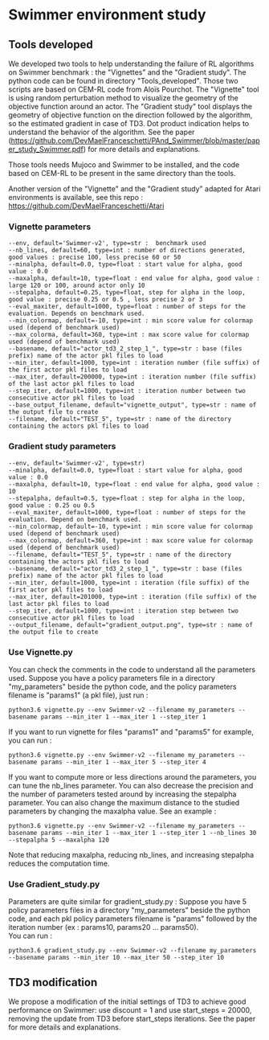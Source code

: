 # Swimmer environment study

## Tools developed

We developed two tools to help understanding the failure of RL algorithms on Swimmer benchmark : the "Vignettes" and the "Gradient study".
The python code can be found in directory "Tools_developed".
Those two scripts are based on CEM-RL code from Aloïs Pourchot.
The "Vignette" tool is using random perturbation method to visualize the geometry of the objective function around an actor.
The "Gradient study" tool displays the geometry of objective function on the direction followed by the algorithm, so the estimated gradient in case of TD3. 
Dot product indication helps to understand the behavior of the algorithm. See the paper (https://github.com/DevMaelFranceschetti/PAnd_Swimmer/blob/master/paper_study_Swimmer.pdf) for more details and explanations.  
  
Those tools needs Mujoco and Swimmer to be installed, and the code based on CEM-RL to be present in the same directory than the tools.  
  
Another version of the "Vignette" and the "Gradient study" adapted for Atari environments is available, see this repo : https://github.com/DevMaelFranceschetti/Atari

### Vignette parameters

	--env, default='Swimmer-v2', type=str :  benchmark used
	--nb_lines, default=60, type=int : number of directions generated, good values : precise 100, less precise 60 or 50
	--minalpha, default=0.0, type=float : start value for alpha, good value : 0.0
	--maxalpha, default=10, type=float : end value for alpha, good value : large 120 or 100, around actor only 10
	--stepalpha, default=0.25, type=float, step for alpha in the loop, good value : precise 0.25 or 0.5 , less precise 2 or 3
	--eval_maxiter, default=1000, type=float : number of steps for the evaluation. Depends on benchmark used.
	--min_colormap, default=-10, type=int : min score value for colormap used (depend of benchmark used)
	--max_colorma, default=360, type=int : max score value for colormap used (depend of benchmark used)
	--basename, default="actor_td3_2_step_1_", type=str : base (files prefix) name of the actor pkl files to load
	--min_iter, default=1000, type=int : iteration number (file suffix) of the first actor pkl files to load
	--max_iter, default=200000, type=int : iteration number (file suffix) of the last actor pkl files to load
	--step_iter, default=1000, type=int : iteration number between two consecutive actor pkl files to load
	--base_output_filename, default="vignette_output", type=str : name of the output file to create
	--filename, default="TEST_5", type=str : name of the directory containing the actors pkl files to load
  
### Gradient study parameters

	--env, default='Swimmer-v2', type=str)
	--minalpha, default=0.0, type=float : start value for alpha, good value : 0.0
	--maxalpha, default=10, type=float : end value for alpha, good value : 10
	--stepalpha, default=0.5, type=float : step for alpha in the loop, good value : 0.25 ou 0.5
	--eval_maxiter, default=1000, type=float : number of steps for the evaluation. Depend on benchmark used.
	--min_colormap, default=-10, type=int : min score value for colormap used (depend of benchmark used)
	--max_colormap, default=360, type=int : max score value for colormap used (depend of benchmark used)
	--filename, default="TEST_5", type=str : name of the directory containing the actors pkl files to load
	--basename, default="actor_td3_2_step_1_", type=str : base (files prefix) name of the actor pkl files to load
	--min_iter, default=1000, type=int : iteration (file suffix) of the first actor pkl files to load
	--max_iter, default=201000, type=int : iteration (file suffix) of the last actor pkl files to load
	--step_iter, default=1000, type=int : iteration step between two consecutive actor pkl files to load
	--output_filename, default="gradient_output.png", type=str : name of the output file to create

### Use Vignette.py

You can check the comments in the code to understand all the parameters used.
Suppose you have a policy parameters file in a directory "my_parameters" beside the python code, and the policy parameters filename is "params1" (a pkl file), just run :

	python3.6 vignette.py --env Swimmer-v2 --filename my_parameters --basename params --min_iter 1 --max_iter 1 --step_iter 1 

If you want to run vignette for files "params1" and "params5" for example, you can run :  

	python3.6 vignette.py --env Swimmer-v2 --filename my_parameters --basename params --min_iter 1 --max_iter 5 --step_iter 4 
  
If you want to compute more or less directions around the parameters, you can tune the nb_lines parameter. You can also decrease the precision and the number of parameters tested around by increasing the stepalpha parameter. You can also change the maximum distance to the studied parameters by changing the maxalpha value. See an example :  

	python3.6 vignette.py --env Swimmer-v2 --filename my_parameters --basename params --min_iter 1 --max_iter 1 --step_iter 1 --nb_lines 30 --stepalpha 5 --maxalpha 120  
	
Note that reducing maxalpha, reducing nb_lines, and increasing stepalpha reduces the computation time.

### Use Gradient_study.py

Parameters are quite similar for gradient_study.py :
Suppose you have 5 policy parameters files in a directory "my_parameters" beside the python code, and each pkl policy parameters filename is "params" followed by the iteration number (ex : params10, params20 ... params50).  
You can run :  

	python3.6 gradient_study.py --env Swimmer-v2 --filename my_parameters --basename params --min_iter 10 --max_iter 50 --step_iter 10


## TD3 modification

We propose a modification of the initial settings of TD3 to achieve good performance on Swimmer: 
use discount = 1 and use start_steps = 20000, removing the update from TD3 before start_steps iterations.
See the paper for more details and explanations.

